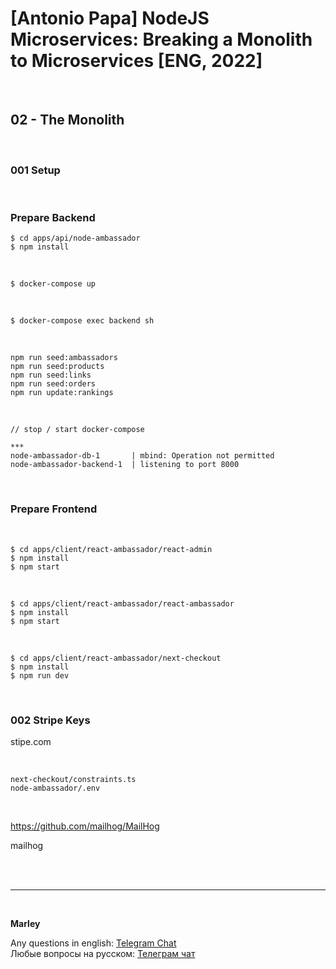 # [Antonio Papa] NodeJS Microservices: Breaking a Monolith to Microservices [ENG, 2022]


<br/>

## 02 - The Monolith

<br/>

### 001 Setup

<br/>

### Prepare Backend

```
$ cd apps/api/node-ambassador
$ npm install
```

<br/>

```
$ docker-compose up
```

<br/>

```
$ docker-compose exec backend sh
```

<br/>

```
npm run seed:ambassadors
npm run seed:products
npm run seed:links
npm run seed:orders
npm run update:rankings
```


<br/>

```
// stop / start docker-compose

***
node-ambassador-db-1       | mbind: Operation not permitted
node-ambassador-backend-1  | listening to port 8000
```

<br/>

### Prepare Frontend


<br/>

```
$ cd apps/client/react-ambassador/react-admin
$ npm install
$ npm start
```

<br/>


```
$ cd apps/client/react-ambassador/react-ambassador
$ npm install
$ npm start
```

<br/>

```
$ cd apps/client/react-ambassador/next-checkout
$ npm install
$ npm run dev
```


<br/>

### 002 Stripe Keys

stipe.com

<br/>

```
next-checkout/constraints.ts
node-ambassador/.env
```

<br/>

https://github.com/mailhog/MailHog


mailhog

<br/><br/>

---

<br/>

**Marley**

Any questions in english: <a href="https://jsdev.org/chat/">Telegram Chat</a>  
Любые вопросы на русском: <a href="https://jsdev.ru/chat/">Телеграм чат</a>